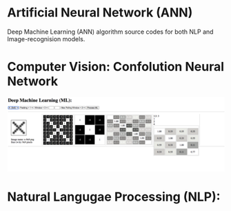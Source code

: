**Artificial Neural Network (ANN)**
===

Deep Machine Learning (ANN) algorithm source codes for both NLP and Image-recognision models.

Computer Vision: Confolution Neural Network
===
![Convolution Neural Netwirk Algorithm](screenshot_961.PNG)


Natural Langugae Processing (NLP):
===

